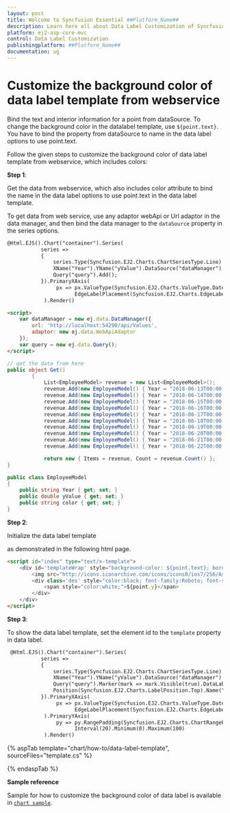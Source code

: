 ```yaml
---
layout: post
title: Welcome to Syncfusion Essential ##Platform_Name##
description: Learn here all about Data Label Customization of Syncfusion Essential ##Platform_Name## widgets based on HTML5 and jQuery.
platform: ej2-asp-core-mvc
control: Data Label Customization
publishingplatform: ##Platform_Name##
documentation: ug
---
```



<!-- markdownlint-disable MD036 -->

# Customize the background color of data label template from webservice

Bind the text and interior information for a point from dataSource. To change the background color in the datalabel template, use `${point.text}`. You have to bind the property from dataSource to name in the data label options to use point.text.

Follow the given steps to customize the  background color of data label template from webservice, which includes colors:

**Step 1**:

Get the data from webservice, which also includes color attribute to bind the name in the data label options to use point.text in the data label template.

To get data from web service, use any adaptor webApi or Url adaptor in the data manager, and then bind the data manager to the `dataSource` property in the series options.

```html
@Html.EJS().Chart("container").Series(
           series =>
           {
               series.Type(Syncfusion.EJ2.Charts.ChartSeriesType.Line).Width(2).
               XName("Year").YName("yValue").DataSource("dataManager").
               Query("query").Add();
           }).PrimaryXAxis(
                px => px.ValueType(Syncfusion.EJ2.Charts.ValueType.DateTime).
                      EdgeLabelPlacement(Syncfusion.EJ2.Charts.EdgeLabelPlacement.Shift)
            ).Render()

<script>
    var dataManager = new ej.data.DataManager({
        url: 'http://localhost:54290/api/Values',
        adaptor: new ej.data.WebApiAdaptor
    });
    var query = new ej.data.Query();
</script>
```

```cs
// get the data from here
public object Get()
        {
            List<EmployeeModel> revenue = new List<EmployeeModel>();
            revenue.Add(new EmployeeModel() { Year = "2018-06-13T00:00:00", yValue = 30, color = "red" });
            revenue.Add(new EmployeeModel() { Year = "2018-06-14T00:00:00", yValue = 20, color = "blue" });
            revenue.Add(new EmployeeModel() { Year = "2018-06-15T00:00:00", yValue = 15, color = "green" });
            revenue.Add(new EmployeeModel() { Year = "2018-06-16T00:00:00", yValue = 30, color = "orange" });
            revenue.Add(new EmployeeModel() { Year = "2018-06-17T00:00:00", yValue = 60, color = "skyblue" });
            revenue.Add(new EmployeeModel() { Year = "2018-06-18T00:00:00", yValue = 10, color = "red" });
            revenue.Add(new EmployeeModel() { Year = "2018-06-19T00:00:00", yValue = 70, color = "yellow" });
            revenue.Add(new EmployeeModel() { Year = "2018-06-20T00:00:00", yValue = 50, color = "pink" });
            revenue.Add(new EmployeeModel() { Year = "2018-06-21T00:00:00", yValue = 88, color = "green" });
            revenue.Add(new EmployeeModel() { Year = "2018-06-22T00:00:00", yValue = 35, color = "blue" });

            return new { Items = revenue, Count = revenue.Count() };
}

public class EmployeeModel
{
    public string Year { get; set; }
    public double yValue { get; set; }
    public string color { get; set; }
}
```

**Step 2**:

<!-- markdownlint-disable MD033 -->
Initialize the data label template <div> as demonstrated in the following html page.

```html
<script id="index" type="text/x-template">
    <div id='templateWrap' style="background-color: ${point.text}; border-radius: 3px;">
        <img src="http://icons.iconarchive.com/icons/icons8/ios7/256/Astrology-Air-Element-icon.png" style="height: 25px;width: 25px" title="Air">
        <div class='des' style="color:black; font-family:Roboto; font-style: normal; font-size:16px;padding-right:6px">
            <span style="color:white;">${point.y}</span>
        </div>
    </div>
</script>
```

**Step 3**:

To show the data label template, set the element id to the `template` property in data label.

```html
 @Html.EJS().Chart("container").Series(
           series =>
           {
               series.Type(Syncfusion.EJ2.Charts.ChartSeriesType.Line).Width(2).
               XName("Year").YName("yValue").DataSource("dataManager").
               Query("query").Marker(mark => mark.Visible(true).DataLabel(dl => dl.Visible(true).
               Position(Syncfusion.EJ2.Charts.LabelPosition.Top).Name("color").Template("#index"))).Add();
           }).PrimaryXAxis(
                px => px.ValueType(Syncfusion.EJ2.Charts.ValueType.DateTime).
                      EdgeLabelPlacement(Syncfusion.EJ2.Charts.EdgeLabelPlacement.Shift)
            ).PrimaryYAxis(
                py => py.RangePadding(Syncfusion.EJ2.Charts.ChartRangePadding.None).
                      Interval(20).Minimum(0).Maximum(100)
            ).Render()
```

{% aspTab template="chart/how-to/data-label-template", sourceFiles="template.cs" %}

{% endaspTab %}

**Sample reference**

Sample for how to customize the background color of data label is available in [`chart sample`](http://www.syncfusion.com/downloads/support/directtrac/general/ze/chartsample1860216677).
